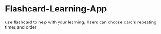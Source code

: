 # Flashcard-Learning-App
use flashcard to help with your learning; Users can choose card's repeating times and order
